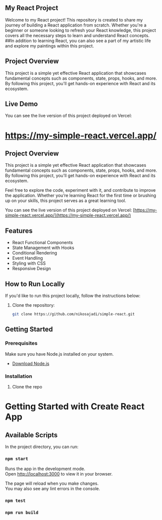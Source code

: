 ## My React Project
Welcome to my React project! This repository is created to share my journey of building a React application from scratch. Whether you're a beginner or someone looking to refresh your React knowledge, this project covers all the necessary steps to learn and understand React concepts.
##In addition to learning React, you can also see a part of my artistic life and explore my paintings within this project.

## Project Overview
This project is a simple yet effective React application that showcases fundamental concepts such as components, state, props, hooks, and more. By following this project, you'll get hands-on experience with React and its ecosystem.

## Live Demo
 You can see the live version of this project deployed on Vercel:
# https://my-simple-react.vercel.app/

## Project Overview

This project is a simple yet effective React application that showcases fundamental concepts such as components, state, props, hooks, and more. By following this project, you'll get hands-on experience with React and its ecosystem.

Feel free to explore the code, experiment with it, and contribute to improve the application. Whether you’re learning React for the first time or brushing up on your skills, this project serves as a great learning tool.


You can see the live version of this project deployed on Vercel:
[https://my-simple-react.vercel.app/](https://my-simple-react.vercel.app/)

## Features

- React Functional Components
- State Management with Hooks
- Conditional Rendering
- Event Handling
- Styling with CSS
- Responsive Design

## How to Run Locally

If you'd like to run this project locally, follow the instructions below:

1. Clone the repository:
   ```bash
   git clone https://github.com/nikosajadi/simple-react.git

## Getting Started

### Prerequisites
Make sure you have Node.js installed on your system.
- [Download Node.js](https://nodejs.org/)

### Installation
1. Clone the repo
# Getting Started with Create React App

## Available Scripts

In the project directory, you can run:

### `npm start`

Runs the app in the development mode.\
Open [http://localhost:3000](http://localhost:3000) to view it in your browser.

The page will reload when you make changes.\
You may also see any lint errors in the console.

### `npm test`

### `npm run build`









